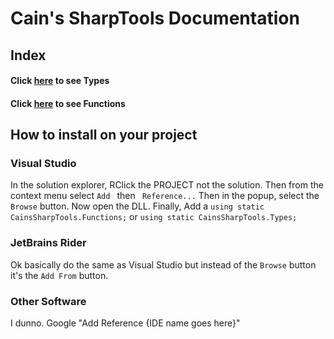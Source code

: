 # Cain's SharpTools Documentation

## Index
#### Click [here](types) to see Types
#### Click [here](functions) to see Functions

## How to install on your project
### Visual Studio
In the solution explorer, RClick the PROJECT not the solution. Then from the context menu select `Add ` then ` Reference...` Then in the popup, select the `Browse` button. Now open the DLL. Finally, Add a `using static CainsSharpTools.Functions;` or `using static CainsSharpTools.Types;`
### JetBrains Rider
Ok basically do the same as Visual Studio but instead of the `Browse` button it's the `Add From` button.
### Other Software
I dunno. Google "Add Reference {IDE name goes here}"